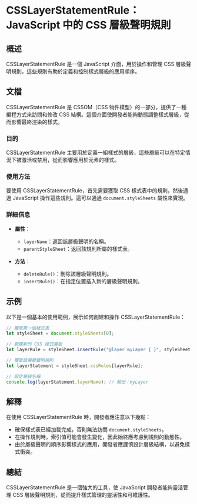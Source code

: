 <!--
Meta Description: # CSSLayerStatementRule：JavaScript 中的 CSS 層級聲明規則 ## 概述 CSSLayerStatementRule 是一個 JavaScript 介面，用於操作和管理 CSS 層級聲明規則，這些規則有助於定義和控制樣式層級的應用順序。 ## 文檔 CSSLaye...
Meta Keywords: csslayerstatementrule, css, javascript, stylesheet, 層級聲明規則
-->

# CSSLayerStatementRule：JavaScript 中的 CSS 層級聲明規則

## 概述
CSSLayerStatementRule 是一個 JavaScript 介面，用於操作和管理 CSS 層級聲明規則，這些規則有助於定義和控制樣式層級的應用順序。

## 文檔
CSSLayerStatementRule 是 CSSOM（CSS 物件模型）的一部分，提供了一種編程方式來訪問和修改 CSS 結構。這個介面使開發者能夠動態調整樣式層級，從而影響最終渲染的樣式。

### 目的
CSSLayerStatementRule 主要用於定義一組樣式的層級，這些層級可以在特定情況下被激活或禁用，從而影響應用於元素的樣式。

### 使用方法
要使用 CSSLayerStatementRule，首先需要獲取 CSS 樣式表中的規則，然後通過 JavaScript 操作這些規則。這可以通過 `document.styleSheets` 屬性來實現。

### 詳細信息
- **屬性**：
  - `layerName`：返回該層級聲明的名稱。
  - `parentStyleSheet`：返回該規則所屬的樣式表。
  
- **方法**：
  - `deleteRule()`：刪除該層級聲明規則。
  - `insertRule()`：在指定位置插入新的層級聲明規則。

## 示例
以下是一個基本的使用範例，展示如何創建和操作 CSSLayerStatementRule：

```javascript
// 獲取第一個樣式表
let styleSheet = document.styleSheets[0];

// 創建新的 CSS 樣式層級
let layerRule = styleSheet.insertRule("@layer myLayer { }", styleSheet.cssRules.length);

// 獲取該層級聲明規則
let layerStatement = styleSheet.cssRules[layerRule];

// 設定層級名稱
console.log(layerStatement.layerName); // 輸出：myLayer
```

## 解釋
在使用 CSSLayerStatementRule 時，開發者應注意以下幾點：
- 確保樣式表已經加載完成，否則無法訪問 `document.styleSheets`。
- 在操作規則時，索引值可能會發生變化，因此始終應考慮到規則的動態性。
- 由於層級聲明的順序影響樣式的應用，開發者應謹慎設計層級結構，以避免樣式衝突。

## 總結
CSSLayerStatementRule 是一個強大的工具，使 JavaScript 開發者能夠靈活管理 CSS 層級聲明規則，從而提升樣式管理的靈活性和可維護性。